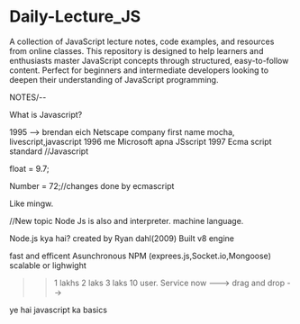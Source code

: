 # Daily-Lecture_JS
A collection of JavaScript lecture notes, code examples, and resources from online classes. This repository is designed to help learners and enthusiasts master JavaScript concepts through structured, easy-to-follow content. Perfect for beginners and intermediate developers looking to deepen their understanding of JavaScript programming.


NOTES/--

What is Javascript?

1995 --> brendan eich Netscape company first name mocha, livescript,javascript 1996 me Microsoft apna JSscript 1997 Ecma script standard //Javascript

float = 9.7;

Number = 72;//changes done by ecmascript

Like mingw.

//New topic Node Js is also and interpreter. machine language.

Node.js kya hai? created by Ryan dahl(2009) Built v8 engine

fast and efficent Asunchronous NPM (exprees.js,Socket.io,Mongoose) scalable or lighwight

>> 1 lakhs 2 laks 3 laks 10 user.
Service now ---> drag and drop
-->


ye hai javascript ka basics

